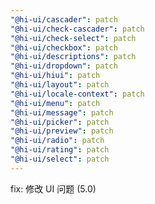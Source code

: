 ```yaml
---
"@hi-ui/cascader": patch
"@hi-ui/check-cascader": patch
"@hi-ui/check-select": patch
"@hi-ui/checkbox": patch
"@hi-ui/descriptions": patch
"@hi-ui/dropdown": patch
"@hi-ui/hiui": patch
"@hi-ui/layout": patch
"@hi-ui/locale-context": patch
"@hi-ui/menu": patch
"@hi-ui/message": patch
"@hi-ui/picker": patch
"@hi-ui/preview": patch
"@hi-ui/radio": patch
"@hi-ui/rating": patch
"@hi-ui/select": patch
---
```


fix: 修改 UI 问题 (5.0)

